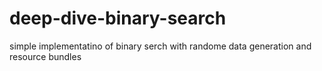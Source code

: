 # deep-dive-binary-search
simple implementatino of binary serch with randome data generation and resource bundles
